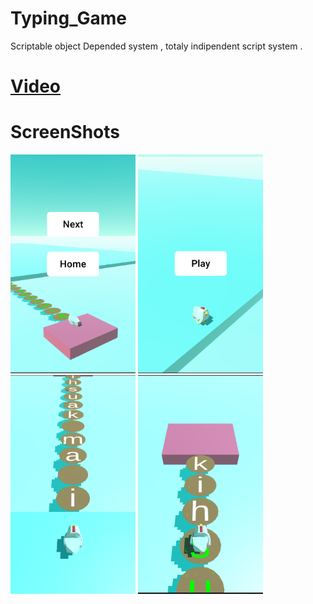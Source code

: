 # Typing_Game
Scriptable object Depended system , totaly indipendent script  system .


# [Video](https://youtu.be/nw1XhpsQxpc)

# ScreenShots

<img src="_images/Typing_.png" width="200" height="350">

<img src="_images/Typing_1.png" width="200" height="350">

<img src="_images/Typing_2.png" width="200" height="350">

<img src="_images/Typing_3.png" width="200" height="350">

